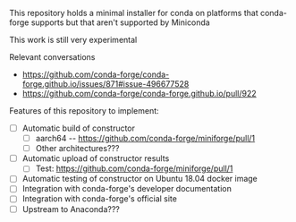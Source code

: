 This repository holds a minimal installer for conda on platforms that
conda-forge supports but that aren't supported by Miniconda


This work is still very experimental

Relevant conversations
* https://github.com/conda-forge/conda-forge.github.io/issues/871#issue-496677528
* https://github.com/conda-forge/conda-forge.github.io/pull/922


Features of this repository to implement:
- [ ] Automatic build of constructor
    - [ ] aarch64 -- https://github.com/conda-forge/miniforge/pull/1
    - [ ] Other architectures???
- [ ] Automatic upload of constructor results
    - [ ] Test: https://github.com/conda-forge/miniforge/pull/1
- [ ] Automatic testing of constructor on Ubuntu 18.04 docker image
- [ ] Integration with conda-forge's developer documentation
- [ ] Integration with conda-forge's official site
- [ ] Upstream to Anaconda???
